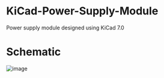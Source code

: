 # KiCad-Power-Supply-Module
Power supply module designed using KiCad 7.0
# Schematic
![image](https://github.com/user-attachments/assets/872643ee-dece-4a60-a42a-80fc0e64b5df)
